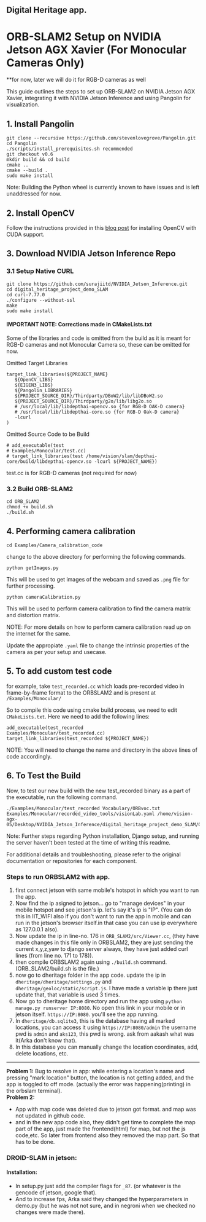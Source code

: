 ## Digital Heritage app.

# ORB-SLAM2 Setup on NVIDIA Jetson AGX Xavier (For Monocular Cameras Only)
**for now, later we will do it for RGB-D cameras as well

This guide outlines the steps to set up ORB-SLAM2 on NVIDIA Jetson AGX Xavier, integrating it with NVIDIA Jetson Inference and using Pangolin for visualization.

## 1. Install Pangolin
```
git clone --recursive https://github.com/stevenlovegrove/Pangolin.git
cd Pangolin
./scripts/install_prerequisites.sh recommended
git checkout v0.6
mkdir build && cd build
cmake ..
cmake --build .
sudo make install
```
Note: Building the Python wheel is currently known to have issues and is left unaddressed for now.

## 2. Install OpenCV

Follow the instructions provided in this [blog post](https://forums.developer.nvidia.com/t/best-way-to-install-opencv-with-cuda-on-jetpack-5-xavier-nx-opencv-for-tegra/222777) for installing OpenCV with CUDA support.

## 3. Download NVIDIA Jetson Inference Repo

### 3.1 Setup Native CURL

```
git clone https://github.com/surajiitd/NVIDIA_Jetson_Inference.git
cd digital_heritage_project_demo_SLAM
cd curl-7.77.0
./configure --without-ssl
make
sudo make install
```

#### IMPORTANT NOTE: Corrections made in CMakeLists.txt
Some of the libraries and code is omitted from the build as it is meant for RGB-D cameras and not Monocular Camera so, these can be omitted for now.

Omitted Target Libraries
```
target_link_libraries(${PROJECT_NAME}
   ${OpenCV_LIBS}
   ${EIGEN3_LIBS}
   ${Pangolin_LIBRARIES}
   ${PROJECT_SOURCE_DIR}/Thirdparty/DBoW2/lib/libDBoW2.so
   ${PROJECT_SOURCE_DIR}/Thirdparty/g2o/lib/libg2o.so
   # /usr/local/lib/libdepthai-opencv.so {for RGB-D OAK-D camera}
   # /usr/local/lib/libdepthai-core.so {for RGB-D Oak-D camera}
   -lcurl 
)
```
Omitted Source Code to be Build
```
# add_executable(test
# Examples/Monocular/test.cc)
# target_link_libraries(test /home/vision/slam/depthai-core/build/libdepthai-opencv.so -lcurl ${PROJECT_NAME})
```
test.cc is for RGB-D cameras (not required for now)

### 3.2 Build ORB-SLAM2

```
cd ORB_SLAM2
chmod +x build.sh
./build.sh
```

## 4. Performing camera calibration
```
cd Examples/Camera_calibration_code
```
change to the above directory for performing the following commands.
```
python getImages.py
```
This will be used to get images of the webcam and saved as `.png` file for further processing.
```
python cameraCalibration.py
```
This will be used to perform camera calibration to find the camera matrix and distortion matrix.

NOTE: For more details on how to perform camera calibration read up on the internet for the same.

Update the appropiate `.yaml` file to change the intrinsic properties of the camera as per your setup and usecase.

## 5. To add custom test code
for example, take `test_recorded.cc` which loads pre-recorded video in frame-by-frame format to the ORBSLAM2 and is present at `/Examples/Monocular/`

So to compile this code using cmake build process, we need to edit `CMakeLists.txt`. Here we need to add the following lines:
```
add_executable(test_recorded
Examples/Monocular/test_recorded.cc)
target_link_libraries(test_recorded ${PROJECT_NAME})
```

NOTE: You will need to change the name and directory in the above lines of code accordingly.

## 6. To Test the Build
Now, to test our new build with the new test_recorded binary as a part of the executable, run the following command.
```
./Examples/Monocular/test_recorded Vocabulary/ORBvoc.txt Examples/Monocular/recorded_video_tools/visionLab.yaml /home/vision-agx-05/Desktop/NVIDIA_Jetson_Inference/digital_heritage_project_demo_SLAM/ORBSLAM2/Examples/Monocular/recorded_video_tools/lab_data/
```
Note: Further steps regarding Python installation, Django setup, and running the server haven't been tested at the time of writing this readme.

For additional details and troubleshooting, please refer to the original documentation or repositories for each component.

### Steps to run ORBSLAM2 with app.
1. first connect jetson with same mobile's hotspot in which you want to run the app.
2. Now find the ip asigned to jetson... go to "manage devices" in your mobile hotspot and see jetson's ip. let's say it's ip is "IP". (You can do this in IIT_WIFI also if you don't want to run the app in mobile and can run in the jetson's browser itself.in that case you can use ip everywhere as 127.0.0.1 also).
3. Now update the ip in line-no. 176 in  `ORB_SLAM2/src/Viewer.cc`, (they have made changes in this file only in ORBSLAM2, they are just sending the current x,y,z,yaw to django server always, they have just added curl lines (from line no. 171 to 178)).
4. then compile ORBSLAM2 again using `./build.sh` command. (ORB_SLAM2/build.sh is the file.)
5. now go to dheritage folder in the app code. update the ip in `dheritage/dheritage/settings.py` and `dheritage/geoloc/static/script.js`. I have made a variable ip there just update that, that variable is used 3 times. 
6. Now go to dheritage home directory and run the app using `python manage.py runserver IP:8080`. No open this link in your mobile or in jetson itself. `https://IP:8080`. you'll see the app running.
7. In `dheritage/db.sqlite3`, this is the database having all marked locations, you can access it using `https://IP:8080/admin` the username pwd is `admin` and `aks123`, this pwd is wrong. ask from aakash what was it(Arka don't know that).
8. In this database you can manually change the location coordinates, add, delete locations, etc.
---
**Problem 1:**
Bug to resolve in app: while entering a location's name and pressing "mark location" button, the location is not getting added, and the app is toggled to off mode. (actually the error was happening(printing) in the orbslam terminal).  
**Problem 2:**
- App with map code was deleted due to jetson got format. and map was not updated in github code. 
- and in the new app code also, they didn't get time to complete the map part of the app, just made the frontend(html) for map, but not the js code,etc. So later from frontend also they removed the map part. So that has to be done.




### DROID-SLAM in jetson:

#### Installation: 
- In setup.py just add the compiler flags for `_87`. (or whatever is the gencode of jetson, google that).
- And to increase fps, Arka said they changed the hyperparameters in demo.py (but he was not not sure, and in negroni when we checked no changes were made there).

